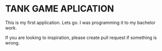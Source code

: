 # TANK GAME APLICATION

This is my first application. Lets go.
I was programming it to my bachelor work.

If you are looking to inspiration, please create pull request if something is wrong.
